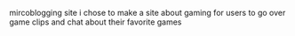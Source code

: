 mircoblogging site i chose to make a site about gaming for users to go over game clips and chat about their favorite games 
